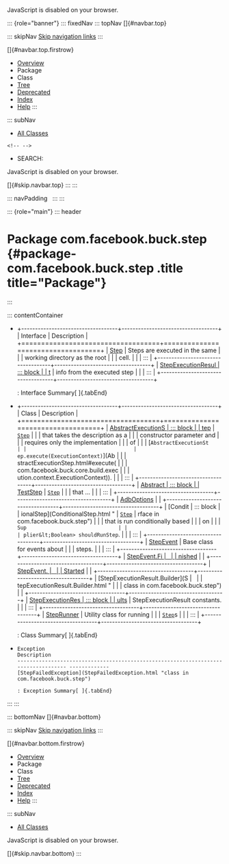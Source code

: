 <div>

JavaScript is disabled on your browser.

</div>

::: {role="banner"}
::: fixedNav
::: topNav
[]{#navbar.top}

::: skipNav
[Skip navigation links](#skip.navbar.top "Skip navigation links")
:::

[]{#navbar.top.firstrow}

-   [Overview](../../../../index.html)
-   Package
-   Class
-   [Tree](package-tree.html)
-   [Deprecated](../../../../deprecated-list.html)
-   [Index](../../../../index-all.html)
-   [Help](../../../../help-doc.html)
:::

::: subNav
-   [All Classes](../../../../allclasses.html)

```{=html}
<!-- -->
```
-   SEARCH:

<div>

<div>

JavaScript is disabled on your browser.

</div>

</div>

[]{#skip.navbar.top}
:::
:::

::: navPadding
 
:::
:::

::: {role="main"}
::: header
# Package com.facebook.buck.step {#package-com.facebook.buck.step .title title="Package"}
:::

::: contentContainer
-   +-----------------------------------+-----------------------------------+
    | Interface                         | Description                       |
    +===================================+===================================+
    | [Step](Step.html "inte            | ::: block                         |
    | rface in com.facebook.buck.step") | Steps are executed in the same    |
    |                                   | working directory as the root     |
    |                                   | cell.                             |
    |                                   | :::                               |
    +-----------------------------------+-----------------------------------+
    | [StepExecutionResul               | ::: block                         |
    | t](StepExecutionResult.html "inte | Exit code, command and stderr     |
    | rface in com.facebook.buck.step") | info from the executed step       |
    |                                   | :::                               |
    +-----------------------------------+-----------------------------------+

    : Interface Summary[ ]{.tabEnd}

-   +-----------------------------------+-----------------------------------+
    | Class                             | Description                       |
    +===================================+===================================+
    | [AbstractExecutionS               | ::: block                         |
    | tep](AbstractExecutionStep.html " | Abstract implementation of        |
    | class in com.facebook.buck.step") | [`Step`](Step.html "inte          |
    |                                   | rface in com.facebook.buck.step") |
    |                                   | that takes the description as a   |
    |                                   | constructor parameter and         |
    |                                   | requires only the implementation  |
    |                                   | of                                |
    |                                   | [`AbstractExecutionSt             |
    |                                   | ep.execute(ExecutionContext)`](Ab |
    |                                   | stractExecutionStep.html#execute( |
    |                                   | com.facebook.buck.core.build.exec |
    |                                   | ution.context.ExecutionContext)). |
    |                                   | :::                               |
    +-----------------------------------+-----------------------------------+
    | [Abstract                         | ::: block                         |
    | TestStep](AbstractTestStep.html " | Abstract implementation of        |
    | class in com.facebook.buck.step") | [`Step`](Step.html "inte          |
    |                                   | rface in com.facebook.buck.step") |
    |                                   | that \...                         |
    |                                   | :::                               |
    +-----------------------------------+-----------------------------------+
    | [AdbOptions](AdbOptions.html "    |                                   |
    | class in com.facebook.buck.step") |                                   |
    +-----------------------------------+-----------------------------------+
    | [Condit                           | ::: block                         |
    | ionalStep](ConditionalStep.html " | [`Step`](Step.html "inte          |
    | class in com.facebook.buck.step") | rface in com.facebook.buck.step") |
    |                                   | that is run conditionally based   |
    |                                   | on                                |
    |                                   | `Sup                              |
    |                                   | plier&lt;Boolean> shouldRunStep`. |
    |                                   | :::                               |
    +-----------------------------------+-----------------------------------+
    | [StepEvent](StepEvent.html "      | ::: block                         |
    | class in com.facebook.buck.step") | Base class for events about       |
    |                                   | steps.                            |
    |                                   | :::                               |
    +-----------------------------------+-----------------------------------+
    | [StepEvent.Fi                     |                                   |
    | nished](StepEvent.Finished.html " |                                   |
    | class in com.facebook.buck.step") |                                   |
    +-----------------------------------+-----------------------------------+
    | [StepEvent.                       |                                   |
    | Started](StepEvent.Started.html " |                                   |
    | class in com.facebook.buck.step") |                                   |
    +-----------------------------------+-----------------------------------+
    | [StepExecutionResult.Builder](S   |                                   |
    | tepExecutionResult.Builder.html " |                                   |
    | class in com.facebook.buck.step") |                                   |
    +-----------------------------------+-----------------------------------+
    | [StepExecutionRes                 | ::: block                         |
    | ults](StepExecutionResults.html " | A collection of common            |
    | class in com.facebook.buck.step") | StepExecutionResult constants.    |
    |                                   | :::                               |
    +-----------------------------------+-----------------------------------+
    | [StepRunner](StepRunner.html "    | ::: block                         |
    | class in com.facebook.buck.step") | Utility class for running         |
    |                                   | [`Step`](Step.html "inter         |
    |                                   | face in com.facebook.buck.step")s |
    |                                   | :::                               |
    +-----------------------------------+-----------------------------------+

    : Class Summary[ ]{.tabEnd}

-   
      Exception                                                                           Description
      ----------------------------------------------------------------------------------- -------------
      [StepFailedException](StepFailedException.html "class in com.facebook.buck.step")    

      : Exception Summary[ ]{.tabEnd}
:::
:::

::: bottomNav
[]{#navbar.bottom}

::: skipNav
[Skip navigation links](#skip.navbar.bottom "Skip navigation links")
:::

[]{#navbar.bottom.firstrow}

-   [Overview](../../../../index.html)
-   Package
-   Class
-   [Tree](package-tree.html)
-   [Deprecated](../../../../deprecated-list.html)
-   [Index](../../../../index-all.html)
-   [Help](../../../../help-doc.html)
:::

::: subNav
-   [All Classes](../../../../allclasses.html)

<div>

<div>

JavaScript is disabled on your browser.

</div>

</div>

[]{#skip.navbar.bottom}
:::

